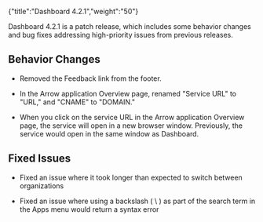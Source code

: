 {"title":"Dashboard 4.2.1","weight":"50"}

Dashboard 4.2.1 is a patch release, which includes some behavior changes and bug fixes addressing high-priority issues from previous releases.

## Behavior Changes

* Removed the Feedback link from the footer.

* In the Arrow application Overview page, renamed "Service URL" to "URL," and "CNAME" to "DOMAIN."

* When you click on the service URL in the Arrow application Overview page, the service will open in a new browser window. Previously, the service would open in the same window as Dashboard.


## Fixed Issues

* Fixed an issue where it took longer than expected to switch between organizations

* Fixed an issue where using a backslash ( \\ ) as part of the search term in the Apps menu would return a syntax error
